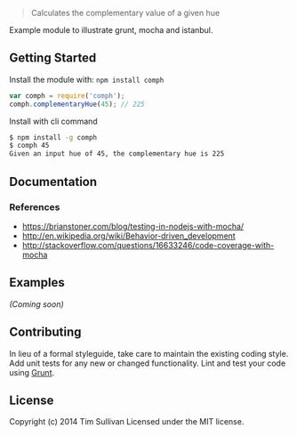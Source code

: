 > Calculates the complementary value of a given hue

Example module to illustrate grunt, mocha and istanbul.


## Getting Started

Install the module with: `npm install comph`

```js
var comph = require('comph');
comph.complementaryHue(45); // 225
```

Install with cli command

```sh
$ npm install -g comph
$ comph 45
Given an input hue of 45, the complementary hue is 225
```

## Documentation

### References

* https://brianstoner.com/blog/testing-in-nodejs-with-mocha/
* http://en.wikipedia.org/wiki/Behavior-driven_development
* http://stackoverflow.com/questions/16633246/code-coverage-with-mocha


## Examples

_(Coming soon)_


## Contributing

In lieu of a formal styleguide, take care to maintain the existing coding
style. Add unit tests for any new or changed functionality. Lint and test your
code using [Grunt](http://gruntjs.com).


## License

Copyright (c) 2014 Tim Sullivan
Licensed under the MIT license.
